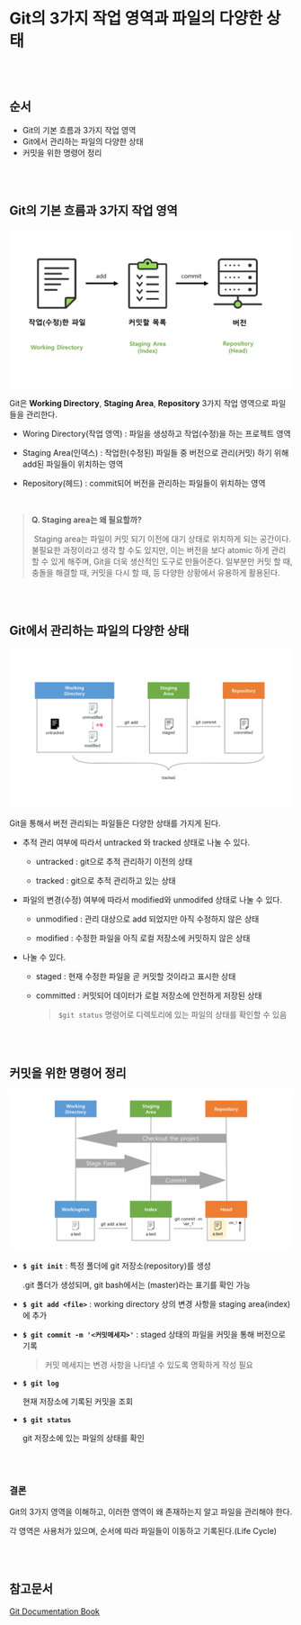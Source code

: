 # Git의 3가지 작업 영역과 파일의 다양한 상태

<br/><br/>

## 순서

- Git의 기본 흐름과 3가지 작업 영역
- Git에서 관리하는 파일의 다양한 상태
- 커밋을 위한 명령어 정리

<br/><br/>

## Git의 기본 흐름과 3가지 작업 영역

![git_3areas_02](git_lifecycle.assets/git_3areas_02.png)

 Git은 **Working Directory**, **Staging Area**, **Repository** 3가지 작업 영역으로 파일들을 관리한다.

- Woring Directory(작업 영역) : 파일을 생성하고 작업(수정)을 하는 프로젝트 영역

- Staging Area(인덱스) :  작업한(수정된) 파일들 중 버전으로 관리(커밋) 하기 위해 add된 파일들이 위치하는 영역

- Repository(헤드) : commit되어 버전을 관리하는 파일들이 위치하는 영역

<br/>

>**Q. Staging area는 왜 필요할까?**
>
>​	Staging area는 파일이 커밋 되기 이전에 대기 상태로 위치하게 되는 공간이다. 불필요한 과정이라고 생각 할 수도 있지만, 이는 버전을 보다 atomic 하게 관리할 수 있게 해주며, Git을 더욱 생산적인 도구로 만들어준다. 일부분만 커밋 할 때, 충돌을 해결할 때, 커밋을 다시 할 때, 등 다양한 상황에서 유용하게 활용된다.

<br/><br/>

## Git에서 관리하는 파일의 다양한 상태

![git_file_status](git_lifecycle.assets/git_file_status-16576711520161.png)

Git을 통해서 버전 관리되는 파일들은 다양한 상태를 가지게 된다.

- 추적 관리 여부에 따라서 untracked 와 tracked 상태로 나눌 수 있다.

  - untracked :  git으로 추적 관리하기 이전의 상태

  - tracked :  git으로 추적 관리하고 있는 상태

- 파일의 변경(수정) 여부에 따라서 modified와 unmodifed 상태로 나눌 수 있다.

  - unmodified : 관리 대상으로 add 되었지만 아직 수정하지 않은 상태

  - modified : 수정한 파일을 아직 로컬 저장소에 커밋하지 않은 상태

- 나눌 수 있다.

  - staged : 현재 수정한 파일을 곧 커밋할 것이라고 표시한 상태 

  - committed : 커밋되어 데이터가 로컬 저장소에 안전하게 저장된 상태

    > `$git status` 명령어로 디렉토리에 있는 파일의 상태를 확인할 수 있음

<br/><br/>



## 커밋을 위한 명령어 정리

![git_3areas_01](git_lifecycle.assets/git_3areas_01.png)

- **`$ git init`** : 특정 폴더에 git 저장소(repository)를 생성

  .git 폴더가 생성되며, git bash에서는 (master)라는 표기를 확인 가능

- **`$ git add <file>`** : working directory 상의 변경 사항을 staging area(index) 에 추가

- **`$ git commit -m '<커밋메세지>'`** : staged 상태의 파일을 커밋을 통해 버전으로 기록

  > 커밋 메세지는 변경 사항을 나타낼 수 있도록 명확하게 작성 필요

- **`$ git log`**

  현재 저장소에 기록된 커밋을 조회

- **`$ git status`** 

  git 저장소에 있는 파일의 상태를 확인

  <br/><br/>

### **결론**

Git의 3가지 영역을 이해하고, 이러한 영역이 왜 존재하는지 알고 파일을 관리해야 한다.

각 영역은 사용처가 있으며, 순서에 따라 파일들이 이동하고 기록된다.(Life Cycle)

<br/><br/>

## 참고문서

[Git Documentation Book](https://git-scm.com/book/ko/v2)